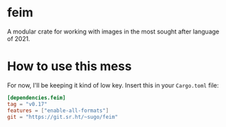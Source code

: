 # feim

A modular crate for working with images in the most sought after
language of 2021.

# How to use this mess

For now, I'll be keeping it kind of low key. Insert this
in your `Cargo.toml` file:

```toml
[dependencies.feim]
tag = "v0.17"
features = ["enable-all-formats"]
git = "https://git.sr.ht/~sugo/feim"
```

